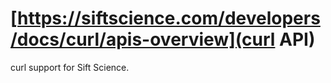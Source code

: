 # [https://siftscience.com/developers/docs/curl/apis-overview](curl API)

curl support for Sift Science.
